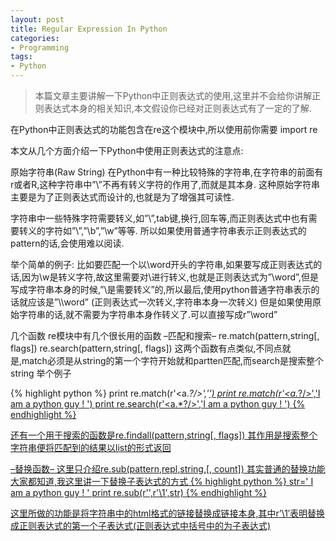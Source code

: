 ```yaml
---
layout: post
title: Regular Expression In Python
categories:
- Programming
tags:
- Python
---
```


> 本篇文章主要讲解一下Python中正则表达式的使用,这里并不会给你讲解正则表达式本身的相关知识,本文假设你已经对正则表达式有了一定的了解.

在Python中正则表达式的功能包含在re这个模块中,所以使用前你需要
import re

本文从几个方面介绍一下Python中使用正则表达式的注意点:

原始字符串(Raw String)
在Python中有一种比较特殊的字符串,在字符串的前面有r或者R,这种字符串中”\”不再有转义字符的作用了,而就是其本身.
这种原始字符串主要是为了正则表达式而设计的,也就是为了增强其可读性.

字符串中一些特殊字符需要转义,如”\”,tab键,换行,回车等,而正则表达式中也有需要转义的字符如”\”,”\b”,”\w”等等.
所以如果使用普通字符串表示正则表达式的pattern的话,会使用难以阅读.

举个简单的例子:
比如要匹配一个以\word开头的字符串,如果要写成正则表达式的话,因为\w是转义字符,故这里需要对\进行转义,也就是正则表达式为”\\word”,但是写成字符串本身的时候,”\是需要转义”的,所以最后,使用python普通字符串表示的话就应该是”\\\\word”
(正则表达式一次转义,字符串本身一次转义)
但是如果使用原始字符串的话,就不需要为字符串本身作转义了.可以直接写成r”\\word”

几个函数
re模块中有几个很长用的函数
–匹配和搜索–
re.match(pattern,string[, flags])
re.search(pattern,string[, flags])
这两个函数有点类似,不同点就是,match必须是从string的第一个字符开始就和partten匹配,而search是搜索整个string
举个例子

{% highlight python %}
    print re.match(r'<a.*?/>','<a href="http://hityou.net"/>')
    print re.match(r'<a.*?/>','I am a python guy ! <a href="http://hityou.net"/>')
    print re.search(r'<a.*?/>','I am a python guy ! <a href="http://hityou.net"/>')
{% endhighlight %}


还有一个用于搜索的函数是re.findall(pattern,string[, flags])
其作用是搜索整个字符串便将匹配到的结果以list的形式返回

–替换函数–
这里只介绍re.sub(pattern,repl,string,[, count])
其实普通的替换功能大家都知道,我这里讲一下替换子表达式的方式
{% highlight python %}
str=' I am a python guy ! '
print re.sub(r'',r'\1',str)
{% endhighlight %}

这里所做的功能是将字符串中的html格式的链接替换成链接本身,其中r’\1′表明替换成正则表达式的第一个子表达式(正则表达式中括号中的为子表达式)